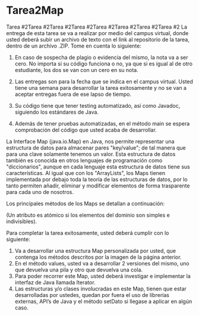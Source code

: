 # Tarea2Map

Tarea #2Tarea #2Tarea #2Tarea #2Tarea #2Tarea #2Tarea #2Tarea #2
La entrega de esta tarea se va a realizar por medio del campus virtual, donde usted deberá subir un archivo de texto con el link al repositorio de la tarea, dentro de un archivo .ZIP. Tome en cuenta lo siguiente:
1. En caso de sospecha de plagio o evidencia del mismo, la nota va a ser cero. No importa si su código funciona o no, ya que si es igual al de otro estudiante, los dos se van con un cero en su nota.

2. Las entregas son para la fecha que se indica en el campus virtual. Usted tiene una semana para desarrollar la tarea exitosamente y no se van a aceptar entregas fuera de ese lapso de tiempo.

3. Su código tiene que tener testing automatizado, así como Javadoc, siguiendo los estándares de Java.
4. Además de tener pruebas automatizadas, en el método main se espera comprobación del código que usted acaba de desarrollar.


La Interface Map (java.io.Map) en Java, nos permite representar una estructura de datos para almacenar pares "key/value"; de tal manera que para una clave solamente tenemos un valor. Esta estructura de datos también es conocida en otros lenguajes de programación como "diccionarios", aunque en cada lenguaje esta estructura de datos tiene sus características. Al igual que con los "ArrayLists", los Maps tienen implementada por debajo toda la teoría de las estructuras de datos, por lo tanto permiten añadir, eliminar y modificar elementos de forma trasparente para cada uno de nosotros.

Los principales métodos de los Maps se detallan a continuación:

(Un atributo es atómico si los elementos del dominio son simples e indivisibles).


Para completar la tarea exitosamente, usted deberá cumplir con lo siguiente:
1. Va a desarrollar una estructura Map personalizada por usted, que contenga los métodos descritos por la imagen de la página anterior.
2. En el método values, usted va a desarrollar 2 versiones del mismo, uno que devuelva una pila y otro que devuelva una cola.
3. Para poder recorrer este Map, usted deberá investigar e implementar la interfaz de Java llamada Iterator.
4. Las estructuras y/o clases involucradas en este Map, tienen que estar desarrolladas por ustedes, quedan por fuera el uso de librerías externas, API’s de Java y el método setDato si llegase a aplicar en algún caso.
